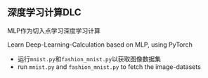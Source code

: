 ## 深度学习计算DLC

MLP作为切入点学习深度学习计算

Learn Deep-Learning-Calculation based on MLP, using PyTorch

* 运行`mnist.py`和`fashion_mnist.py`以获取图像数据集
* run `mnist.py` and `fashion_mnist.py` to fetch the image-datasets
